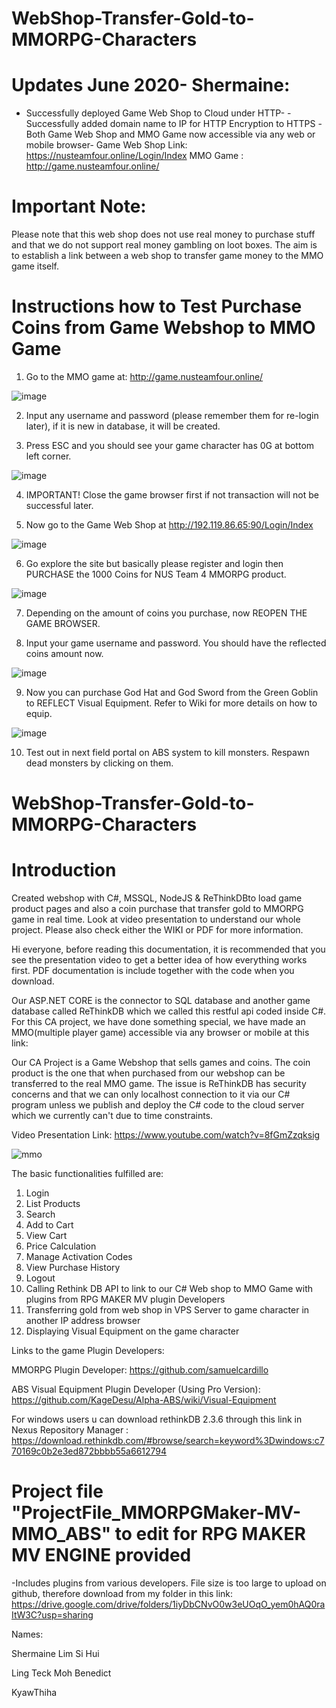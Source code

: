 # WebShop-Transfer-Gold-to-MMORPG-Characters

# Updates June 2020- Shermaine:
- Successfully deployed Game Web Shop to Cloud under HTTP-
-Successfully added domain name to IP for HTTP Encryption to HTTPS
-Both Game Web Shop and MMO Game now accessible via any web or mobile browser-
Game Web Shop Link: https://nusteamfour.online/Login/Index
MMO Game          : http://game.nusteamfour.online/ 

# Important Note: 
Please note that this web shop does not use real money to purchase stuff and that we do not support real money gambling on loot boxes. The aim is to establish a link between a web shop to transfer game money to the MMO game itself.  

# Instructions how to Test Purchase Coins from Game Webshop to MMO Game
1)	Go to the MMO game at:  http://game.nusteamfour.online/   

![image](https://user-images.githubusercontent.com/65886071/83740320-41a0a980-a689-11ea-90b0-4809075ed8fe.png)

2)	Input any username and password (please remember them for re-login later), if it is new in database, it will be created. 


3)	Press ESC and you should see your game character has 0G at bottom left corner.

![image](https://user-images.githubusercontent.com/65886071/83740359-4f562f00-a689-11ea-8425-31ca734f76b3.png)


4)	IMPORTANT! Close the game browser first if not transaction will not be successful later.

5)	Now go to the Game Web Shop at http://192.119.86.65:90/Login/Index

![image](https://user-images.githubusercontent.com/65886071/83740651-b8d63d80-a689-11ea-9cb6-84d8d67afead.png)


6)	Go explore the site but basically please register and login then PURCHASE the 1000 Coins for NUS Team 4 MMORPG product. 

![image](https://user-images.githubusercontent.com/65886071/83740482-77459280-a689-11ea-8d45-9acce2d693bf.png)


7)	Depending on the amount of coins you purchase, now REOPEN THE GAME BROWSER.

8)	Input your game username and password. You should have the reflected coins amount now.

![image](https://user-images.githubusercontent.com/65886071/83740537-8f1d1680-a689-11ea-85a1-8bdff611d3d8.png)

9)	Now you can purchase God Hat and God Sword from the Green Goblin to REFLECT Visual Equipment. Refer to Wiki for more details on how to equip. 

![image](https://user-images.githubusercontent.com/65886071/83740597-a3f9aa00-a689-11ea-8665-4d0f89c7116f.png)


10)	Test out in next field portal on ABS system to kill monsters. Respawn dead monsters by clicking on them. 



# WebShop-Transfer-Gold-to-MMORPG-Characters
# Introduction

Created webshop with C#, MSSQL, NodeJS & ReThinkDBto load game product pages and also a coin purchase that transfer gold to MMORPG game in real time. Look at video presentation to understand our whole project. Please also check either the WIKI or PDF for more information. 

Hi everyone, before reading this documentation, it is recommended that you see the presentation video to get a better idea of how everything works first. PDF documentation is include together with the code when you download. 

Our ASP.NET CORE is the connector to SQL database and another game database called ReThinkDB which we called this restful api coded inside C#. For this CA project, we have done something special, we have made an MMO(multiple player game) accessible via any browser or mobile at this link: 

Our CA Project is a Game Webshop that sells games and coins. The coin product is the one that when purchased from our webshop can be transferred to the real MMO game. The issue is ReThinkDB has security concerns and that we can only localhost connection to it via our C# program unless we publish and deploy the C# code to the cloud server which we currently can't due to time constraints.

Video Presentation Link: https://www.youtube.com/watch?v=8fGmZzqksig

![mmo](https://user-images.githubusercontent.com/65886071/82803639-76577880-9eb3-11ea-9a23-fbebcd29438c.png)



The basic functionalities fulfilled are: 
1. Login 
2. List Products 
3. Search 
4. Add to Cart 
5. View Cart 
6. Price Calculation 
7. Manage Activation Codes 
8. View Purchase History 
9. Logout
10. Calling Rethink DB API to link to our C# Web shop to MMO Game with plugins from RPG MAKER MV plugin Developers
11. Transferring gold from web shop in VPS Server to game character in another IP address browser
12. Displaying Visual Equipment on the game character 

Links to the game Plugin Developers:

MMORPG Plugin Developer: https://github.com/samuelcardillo

ABS Visual Equipment Plugin Developer (Using Pro Version):  https://github.com/KageDesu/Alpha-ABS/wiki/Visual-Equipment

For windows users u can download rethinkDB 2.3.6 through this link in Nexus Repository Manager : https://download.rethinkdb.com/#browse/search=keyword%3Dwindows:c770169c0b2e3ed872bbbb55a6612794

# Project file "ProjectFile_MMORPGMaker-MV-MMO_ABS" to edit for RPG MAKER MV ENGINE provided
-Includes plugins from various developers. File size is too large to upload on github, therefore download from my folder in this link: https://drive.google.com/drive/folders/1iyDbCNvO0w3eUOqO_yem0hAQ0raItW3C?usp=sharing


Names:

Shermaine Lim Si Hui

Ling Teck Moh Benedict

KyawThiha
